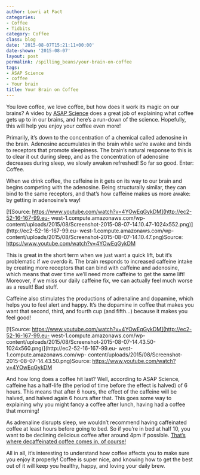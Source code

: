 ```yaml
---
author: Lowri at Pact
categories:
- Coffee
- Tidbits
category: Coffee
class: blog
date: '2015-08-07T15:21:11+00:00'
date-shown: '2015-08-07'
layout: post
permalink: /spilling_beans/your-brain-on-coffee
tags:
- ASAP Science
- coffee
- Your brain
title: Your Brain on Coffee
---
```


You love coffee, we love coffee, but how does it work its magic on our brains?
A video by [ASAP Science](https://www.youtube.com/user/AsapSCIENCE) does a
great job of explaining what coffee gets up to in our brains, and here’s a
run-down of the science. Hopefully, this will help you enjoy your coffee even
more!

Primarily, it’s down to the concentration of a chemical called adenosine in
the brain. Adenosine accumulates in the brain while we’re awake and binds to
receptors that promote sleepiness. The brain’s natural response to this is to
clear it out during sleep, and as the concentration of adenosine decreases
during sleep, we slowly awaken refreshed! So far so good. Enter: Coffee.

When we drink coffee, the caffeine in it gets on its way to our brain and
begins competing with the adenosine. Being structurally similar, they can bind
to the same receptors, and that’s how caffeine makes us more awake: by getting
in adenosine’s way!

[![Source:
https://www.youtube.com/watch?v=4YOwEqGykDM](http://ec2-52-16-167-99.eu-
west-1.compute.amazonaws.com/wp-
content/uploads/2015/08/Screenshot-2015-08-07-14.10.47-1024x552.png)](http://ec2-52-16-167-99.eu-
west-1.compute.amazonaws.com/wp-
content/uploads/2015/08/Screenshot-2015-08-07-14.10.47.png)Source:
https://www.youtube.com/watch?v=4YOwEqGykDM

This is great in the short term when we just want a quick lift, but it’s
problematic if we overdo it. The brain responds to increased caffeine intake
by creating more receptors that can bind with caffeine and adenosine, which
means that over time we’ll need more caffeine to get the same lift! Moreover,
if we miss our daily caffeine fix, we can actually feel much worse as a
result! Bad stuff.

Caffeine also stimulates the productions of adrenaline and dopamine, which
helps you to feel alert and happy. It’s the dopamine in coffee that makes you
want that second, third, and fourth cup (and fifth…) because it makes you feel
good!

[![Source:
https://www.youtube.com/watch?v=4YOwEqGykDM](http://ec2-52-16-167-99.eu-
west-1.compute.amazonaws.com/wp-
content/uploads/2015/08/Screenshot-2015-08-07-14.43.50-1024x560.png)](http://ec2-52-16-167-99.eu-
west-1.compute.amazonaws.com/wp-
content/uploads/2015/08/Screenshot-2015-08-07-14.43.50.png)Source:
https://www.youtube.com/watch?v=4YOwEqGykDM

And how long does a coffee hit last? Well, according to ASAP Science, caffeine
has a half-life (the period of time before the effect is halved) of 6 hours.
This means that after 6 hours, the effect of the caffeine will be halved, and
halved again 6 hours after that. This goes some way to explaining why you
might fancy a coffee after lunch, having had a coffee that morning!

As adrenaline disrupts sleep, we wouldn’t recommend having caffeinated coffee
at least hours before going to bed. So if you’re in bed at half 10, you want
to be declining delicious coffee after around 4pm if possible. [That’s where
decaffeinated coffee comes in, of
course!](https://www.pactcoffee.com/coffees/decaffeinated-planalto)

All in all, it’s interesting to understand how coffee affects you to make sure
you enjoy it properly! Coffee is super nice, and knowing how to get the best
out of it will keep you healthy, happy, and loving your daily brew.